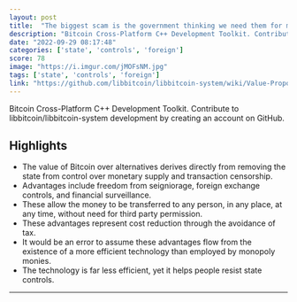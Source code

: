 ```yaml
---
layout: post
title:  "The biggest scam is the government thinking we need them for money. Separation of church and state exists why not separation of money and state for a even less corrupt world?"
description: "Bitcoin Cross-Platform C++ Development Toolkit. Contribute to libbitcoin/libbitcoin-system development by creating an account on GitHub."
date: "2022-09-29 08:17:48"
categories: ['state', 'controls', 'foreign']
score: 78
image: "https://i.imgur.com/jMOFsNM.jpg"
tags: ['state', 'controls', 'foreign']
link: "https://github.com/libbitcoin/libbitcoin-system/wiki/Value-Proposition"
---
```


Bitcoin Cross-Platform C++ Development Toolkit. Contribute to libbitcoin/libbitcoin-system development by creating an account on GitHub.

## Highlights

- The value of Bitcoin over alternatives derives directly from removing the state from control over monetary supply and transaction censorship.
- Advantages include freedom from seigniorage, foreign exchange controls, and financial surveillance.
- These allow the money to be transferred to any person, in any place, at any time, without need for third party permission.
- These advantages represent cost reduction through the avoidance of tax.
- It would be an error to assume these advantages flow from the existence of a more efficient technology than employed by monopoly monies.
- The technology is far less efficient, yet it helps people resist state controls.

---
